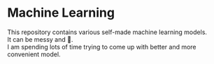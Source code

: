 # Machine Learning
This repository contains various self-made machine learning models.
<br>It can be messy and :shit:. 
<br>I am spending lots of time trying to come up with better and more convenient model. 

